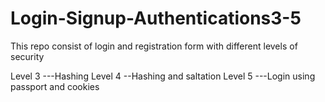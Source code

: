 # Login-Signup-Authentications3-5

This repo consist of login and registration form with different levels of security

Level 3 ---Hashing
Level 4 --Hashing and saltation
Level 5 ---Login using passport and cookies 
